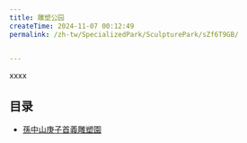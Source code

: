```yaml
---
title: 雕塑公园
createTime: 2024-11-07 00:12:49
permalink: /zh-tw/SpecializedPark/SculpturePark/sZf6T9GB/


---
```


xxxx

## 目录
- [孫中山庚子首義雕塑園](./1.孙中山庚子首义雕塑园.md)
